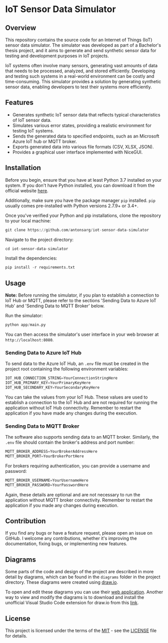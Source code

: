 # IoT Sensor Data Simulator

## Overview
This repository contains the source code for an Internet of Things (IoT) sensor data simulator. The simulator was developed as part of a Bachelor's thesis project, and it aims to generate and send synthetic sensor data for testing and development purposes in IoT projects.

IoT systems often involve many sensors, generating vast amounts of data that needs to be processed, analyzed, and stored efficiently. Developing and testing such systems in a real-world environment can be costly and time-consuming. This simulator provides a solution by generating synthetic sensor data, enabling developers to test their systems more efficiently.

## Features
- Generates synthetic IoT sensor data that reflects typical characteristics of IoT sensor data.
- Simulates various error states, providing a realistic environment for testing IoT systems.
- Sends the generated data to specified endpoints, such as an Microsoft Azure IoT hub or MQTT broker.
- Exports generated data into various file formats (CSV, XLSX, JSON).
- Provides a graphical user interface implemented with NiceGUI.

## Installation

Before you begin, ensure that you have at least Python 3.7 installed on your system. If you don't have Python installed, you can download it from the official website [here](https://www.python.org/downloads/).

Additionally, make sure you have the package manager `pip` installed. `pip` usually comes pre-installed with Python versions 2.7.9+ or 3.4+.

Once you've verified your Python and pip installations, clone the repository to your local machine:

```python
git clone https://github.com/antonsarg/iot-sensor-data-simulator
```

Navigate to the project directory:

```python
cd iot-sensor-data-simulator
```

Install the dependencies:

```python
pip install -r requirements.txt
```

## Usage

**Note:** Before running the simulator, if you plan to establish a connection to IoT Hub or MQTT, please refer to the sections 'Sending Data to Azure IoT Hub' and 'Sending Data to MQTT Broker' below.

Run the simulator:

```python
python app/main.py
```

You can then access the simulator's user interface in your web browser at `http://localhost:8080`.

### Sending Data to Azure IoT Hub

To send data to the Azure IoT Hub, an `.env` file must be created in the project root containing the following environment variables:

```python
IOT_HUB_CONNECTION_STRING=YourConnectionStringHere
IOT_HUB_PRIMARY_KEY=YourPrimaryKeyHere
IOT_HUB_SECONDARY_KEY=YourSecondaryKeyHere
```

You can take the values from your IoT Hub. These values are used to establish a connection to the IoT Hub and are not required for running the application without IoT Hub connectivity. Remember to restart the application if you have made any changes during the execution.

### Sending Data to MQTT Broker

The software also supports sending data to an MQTT broker. Similarly, the `.env` file should contain the broker's address and port number:

```python
MQTT_BROKER_ADDRESS=YourBrokerAddressHere
MQTT_BROKER_PORT=YourBrokerPortHere
```

For brokers requiring authentication, you can provide a username and password:

```python
MQTT_BROKER_USERNAME=YourUsernameHere
MQTT_BROKER_PASSWORD=YourPasswordHere
```

Again, these details are optional and are not necessary to run the application without MQTT broker connectivity. Remember to restart the application if you made any changes during execution.

## Contribution

If you find any bugs or have a feature request, please open an issue on GitHub. I welcome any contributions, whether it's improving the documentation, fixing bugs, or implementing new features.

## Diagrams

Some parts of the code and design of the project are described in more detail by diagrams, which can be found in the `diagrams` folder in the project directory. These diagrams were created using [draw.io](https://www.drawio.com/).

To open and edit these diagrams you can use their [web application](https://app.diagrams.net/). Another way to view and modify the diagrams is to download and install the unofficial Visual Studio Code extension for draw.io from this [link](https://marketplace.visualstudio.com/items?itemName=hediet.vscode-drawio).

## License

This project is licensed under the terms of the [MIT](https://choosealicense.com/licenses/mit/) - see the [LICENSE](LICENSE.txt) file for details.
